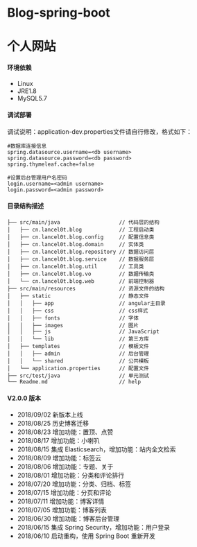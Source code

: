 # Blog-spring-boot

个人网站
===========================

#### 环境依赖
- Linux
- JRE1.8
- MySQL5.7

#### 调试部署
调试说明：application-dev.properties文件请自行修改，格式如下：
```
#数据库连接信息
spring.datasource.username=<db username>
spring.datasource.password=<db password>
spring.thymeleaf.cache=false

#设置后台管理用户名密码
login.username=<admin username>
login.password=<admin password>
```

#### 目录结构描述
```
├── src/main/java                   // 代码层的结构
│   ├── cn.lancel0t.blog            // 工程启动类
│   ├── cn.lancel0t.blog.config     // 配置信息类
│   ├── cn.lancel0t.blog.domain     // 实体类
│   ├── cn.lancel0t.blog.repository // 数据访问层
│   ├── cn.lancel0t.blog.service    // 数据服务层
│   ├── cn.lancel0t.blog.util       // 工具类
│   ├── cn.lancel0t.blog.vo         // 数据传输类
│   └── cn.lancel0t.blog.web        // 前端控制器
├── src/main/resources              // 资源文件的结构
│   ├── static                      // 静态文件
│   │   ├── app                     // angular主目录
│   │   ├── css                     // css样式
│   │   ├── fonts                   // 字体
│   │   ├── images                  // 图片
│   │   ├── js                      // JavaScript
│   │   └── lib                     // 第三方库
│   ├── templates                   // 模板文件
│   │   ├── admin                   // 后台管理
│   │   └── shared                  // 公共模板
│   └── application.properties      // 配置文件
├── src/test/java                   // 单元测试
└── Readme.md                       // help
```
#### V2.0.0 版本
- 2018/09/02 新版本上线
- 2018/08/25 历史博客迁移
- 2018/08/23 增加功能：置顶、点赞
- 2018/08/17 增加功能：小喇叭
- 2018/08/15 集成 Elasticsearch，增加功能：站内全文检索
- 2018/08/09 增加功能：标签云
- 2018/08/06 增加功能：专题、关于
- 2018/08/01 增加功能：分类和评论排行
- 2018/07/20 增加功能：分类、归档、标签
- 2018/07/15 增加功能：分页和评论
- 2018/07/11 增加功能：博客详情
- 2018/07/05 增加功能：博客列表
- 2018/06/30 增加功能：博客后台管理
- 2018/06/15 集成 Spring Security，增加功能：用户登录
- 2018/06/10 启动重构，使用 Spring Boot 重新开发
